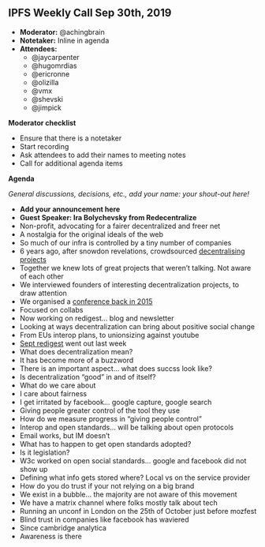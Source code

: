 ## IPFS Weekly Call Sep 30th, 2019



*   **Moderator:** @achingbrain
*   **Notetaker:** Inline in agenda
*   **Attendees:**
    *   @jaycarpenter
    *   @hugomrdias
    *   @ericronne
    *   @olizilla
    *   @vmx
    *   @shevski
    *   @jimpick

**Moderator checklist**



*   Ensure that there is a notetaker
*   Start recording
*   Ask attendees to add their names to meeting notes
*   Call for additional agenda items

**Agenda**

_General discussions, decisions, etc., add your name: your shout-out here!_



*   **Add your announcement here**
*   **Guest Speaker: Ira Bolychevsky from Redecentralize**
*   Non-profit, advocating for a fairer decentralized and freer net
*   A nostalgia for the original ideals of the web
*   So much of our infra is controlled by a tiny number of companies
*   6 years ago, after snowdon revelations, crowdsourced [decentralising projects](https://github.com/redecentralize/alternative-internet#social-networks)
*   Together we knew lots of great projects that weren’t talking. Not aware of each other
*   We interviewed founders of interesting decentralization projects, to draw attention
*   We organised a [conference back in 2015](https://redecentralize.org/conference/)
*   Focused on collabs
*   Now working on redigest… blog and newsletter
*   Looking at ways decentralization can bring about positive social change
*   From EUs interop plans, to unionsizing against youtube
*   [Sept redigest](https://redecentralize.org/redigest/2019/09) went out last week
*   What does decentralization  mean?
*   It has become more of a buzzword
*   There is an important aspect… what does succss look like?
*   Is decentralization “good” in and of itself?
*   What do we care about
*   I care about fairness
*   I get irritated by facebook… google capture, google search
*   Giving people greater control of the tool they use
*   How do we measure progress in “giving people control”
*   Interop and open standards… will be talking about open protocols
*   Email works, but IM doesn’t
*   What has to happen to get open standards adopted?
*   Is it legislation?
*   W3c worked on open social standards… google and facebook did not show up
*   Defining what info gets stored where? Local vs on the service provider
*   How do you do trust if your not relying on a big brand
*   We exist in a bubble… the majority are not aware of this movement
*   We have a matrix channel where folks mostly talk about tech
*   Running an unconf in London on the 25th of October just before mozfest
*   Blind trust in companies like facebook has waviered
*   Since cambridge analytica
*   Awareness is there
